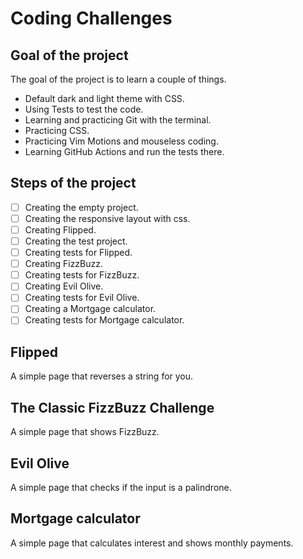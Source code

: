 # Coding Challenges

## Goal of the project

The goal of the project is to learn a couple of things.
- Default dark and light theme with CSS.
- Using Tests to test the code.
- Learning and practicing Git with the terminal.
- Practicing CSS.
- Practicing Vim Motions and mouseless coding.
- Learning GitHub Actions and run the tests there.

## Steps of the project

- [ ] Creating the empty project.
- [ ] Creating the responsive layout with css.
- [ ] Creating Flipped.
- [ ] Creating the test project.
- [ ] Creating tests for Flipped.
- [ ] Creating FizzBuzz.
- [ ] Creating tests for FizzBuzz.
- [ ] Creating Evil Olive.
- [ ] Creating tests for Evil Olive.
- [ ] Creating a Mortgage calculator.
- [ ] Creating tests for Mortgage calculator.

## Flipped
A simple page that reverses a string for you.

## The Classic FizzBuzz Challenge
A simple page that shows FizzBuzz.

## Evil Olive
A simple page that checks if the input is a palindrone.

## Mortgage calculator
A simple page that calculates interest and shows monthly payments.

